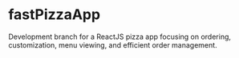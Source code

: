 # fastPizzaApp
Development branch for a ReactJS pizza app focusing on ordering, customization, menu viewing, and efficient order management.
